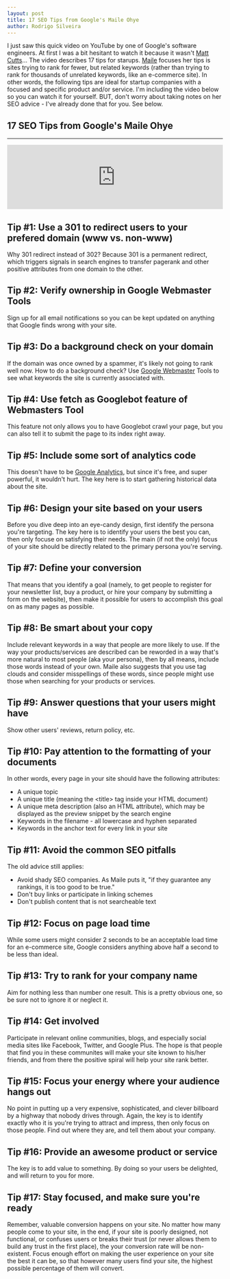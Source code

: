 ```yaml
---
layout: post
title: 17 SEO Tips from Google's Maile Ohye
author: Rodrigo Silveira
---
```


I just saw this quick video on YouTube by one of Google's software engineers. At first I was a bit hesitant to watch it because it wasn't <a href="http://www.mattcutts.com/blog/">Matt Cutts</a>... The video describes 17 tips for starups. <a href="https://plus.google.com/111983349552187459374/posts">Maile</a> focuses her tips is sites trying to rank for fewer, but related keywords (rather than trying to rank for thousands of unrelated keywords, like an e-commerce site). In other words, the following tips are ideal for startup companies with a focused and specific product and/or service. I'm including the video below so you can watch it for yourself. BUT, don't worry about taking notes on her SEO advice - I've already done that for you. See below.

## 17 SEO Tips from Google's Maile Ohye
-----

<iframe src="http://www.youtube.com/embed/El3IZFGERbM" frameborder="0" width="100%"></iframe>

## Tip #1: Use a 301 to redirect users to your prefered domain (www vs. non-www)
Why 301 redirect instead of 302? Because 301 is a permanent redirect, which triggers signals in search engines to transfer pagerank and other positive attributes from one domain to the other.
## Tip #2: Verify ownership in Google Webmaster Tools
Sign up for all email notifications so you can be kept updated on anything that Google finds wrong with your site.
## Tip #3: Do a background check on your domain
If the domain was once owned by a spammer, it's likely not going to rank well now.
How to do a background check? Use <a href="https://www.google.com/webmasters/">Google Webmaster</a> Tools to see what keywords the site is currently associated with.
## Tip #4: Use fetch as Googlebot feature of Webmasters Tool
This feature not only allows you to have Googlebot crawl your page, but you can also tell it to submit the page to its index right away.
## Tip #5: Include some sort of analytics code
This doesn't have to be <a href="www.google.com/analytics">Google Analytics</a>, but since it's free, and super powerful, it wouldn't hurt. The key here is to start gathering historical data about the site.
## Tip #6: Design your site based on your users
Before you dive deep into an eye-candy design, first identify the persona you're targeting. The key here is to identify your users the best you can, then only focuse on satisfying their needs. The main (if not the only) focus of your site should be directly related to the primary persona you're serving.
## Tip #7: Define your conversion
That means that you identify a goal (namely, to get people to register for your newsletter list, buy a product, or hire your company by submitting a form on the website), then make it possible for users to accomplish this goal on as many pages as possible.
## Tip #8: Be smart about your copy
Include relevant keywords in a way that people are more likely to use. If the way your products/services are described can be reworded in a way that's more natural to most people (aka your persona), then by all means, include those words instead of your own.
Maile also suggests that you use tag clouds and consider misspellings of these words, since people might use those when searching for your products or services.
## Tip #9: Answer questions that your users might have
Show other users' reviews, return policy, etc.
## Tip #10: Pay attention to the formatting of your documents

In other words, every page in your site should have the following attributes:

 + A unique topic
 + A unique title (meaning the &lt;title&gt; tag inside your HTML document)
 + A unique meta description (also an HTML attribute), which may be displayed as the preview snippet by the search engine
 + Keywords in the filename - all lowercase and hyphen separated
 + Keywords in the anchor text for every link in your site

## Tip #11: Avoid the common SEO pitfalls
The old advice still applies:

 + Avoid shady SEO companies. As Maile puts it, "if they guarantee any rankings, it is too good to be true."
 + Don't buy links or participate in linking schemes
 + Don't publish content that is not searcheable text

## Tip #12: Focus on page load time
While some users might consider 2 seconds to be an acceptable load time for an e-commerce site, Google considers anything above half a second to be less than ideal.
## Tip #13: Try to rank for your company name
Aim for nothing less than number one result. This is a pretty obvious one, so be sure not to ignore it or neglect it.
## Tip #14: Get involved
Participate in relevant online communities, blogs, and especially social media sites like Facebook, Twitter, and Google Plus. The hope is that people that find you in these communites will make your site known to his/her friends, and from there the positive spiral will help your site rank better.
## Tip #15: Focus your energy where your audience hangs out
No point in putting up a very expensive, sophisticated, and clever billboard by a highway that nobody drives through. Again, the key is to identify exactly who it is you're trying to attract and impress, then only focus on those people. Find out where they are, and tell them about your company.
## Tip #16: Provide an awesome product or service
The key is to add value to something. By doing so your users be delighted, and will return to you for more.
## Tip #17: Stay focused, and make sure you're ready
Remember, valuable conversion happens on your site. No matter how many people come to your site, in the end, if your site is poorly designed, not functional, or confuses users or breaks their trust (or never allows them to build any trust in the first place), the your conversion rate will be non-existent. Focus enough effort on making the user experience on your site the best it can be, so that however many users find your site, the highest possible percentage of them will convert.
